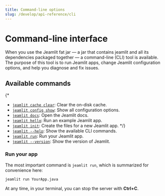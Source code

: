 ```yaml
---
title: Command-line options
slug: /develop/api-reference/cli
---
```


# Command-line interface

When you use the Jeamlit fat jar — a jar that contains jeamlit and all its dependencies packaged together — a command-line (CLI) tool is available.
The purpose of this tool is to run Jeamlit apps, change Jeamlit configuration options,
and help you diagnose and fix issues.

## Available commands

{\*

- [`jeamlit cache clear`](/develop/api-reference/cli/cache): Clear the on-disk cache.
- [`jeamlit config show`](/develop/api-reference/cli/config): Show all configuration options.
- [`jeamlit docs`](/develop/api-reference/cli/docs): Open the Jeamlit docs.
- [`jeamlit hello`](/develop/api-reference/cli/hello): Run an example Jeamlit app.
- [`jeamlit init`](/develop/api-reference/cli/init): Create the files for a new Jeamlit app.
  \*/}
- [`jeamlit --help`](/develop/api-reference/cli/help): Show the available CLI commands.
- [`jeamlit run`](/develop/api-reference/cli/run): Run your Jeamlit app.
- [`jeamlit --version`](/develop/api-reference/cli/version): Show the version of Jeamlit.

### Run your app

The most important command is `jeamlit run`, which is summarized for convenience here:

```bash
jeamlit run YourApp.java
```

At any time, in your terminal, you can stop the server with **Ctrl+C**.
